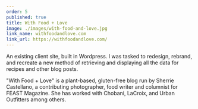 ```yaml
---
order: 5
published: true
title: With Food + Love
image: ./images/with-food-and-love.jpg
link_name: withfoodandlove.com
link_url: https://withfoodandlove.com/
---
```


<p>
An existing client site, built in Wordpress. I was tasked to redesign, rebrand, and recreate a new method of retrieving and displaying all the data for recipes and other blog posts.
</p>

<p>
"With Food + Love" is a plant-based, gluten-free blog run by Sherrie Castellano, a contributing photographer, food writer and columnist for FEAST Magazine. She has worked with Chobani, LaCroix, and Urban Outfitters among others.
</p>
